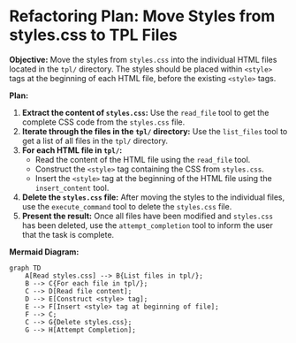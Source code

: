 # Refactoring Plan: Move Styles from styles.css to TPL Files

**Objective:** Move the styles from `styles.css` into the individual HTML files located in the `tpl/` directory. The styles should be placed within `<style>` tags at the beginning of each HTML file, before the existing `<style>` tags.

**Plan:**

1.  **Extract the content of `styles.css`:** Use the `read_file` tool to get the complete CSS code from the `styles.css` file.
2.  **Iterate through the files in the `tpl/` directory:** Use the `list_files` tool to get a list of all files in the `tpl/` directory.
3.  **For each HTML file in `tpl/`:**
    *   Read the content of the HTML file using the `read_file` tool.
    *   Construct the `<style>` tag containing the CSS from `styles.css`.
    *   Insert the `<style>` tag at the beginning of the HTML file using the `insert_content` tool.
4.  **Delete the `styles.css` file:** After moving the styles to the individual files, use the `execute_command` tool to delete the `styles.css` file.
5.  **Present the result:** Once all files have been modified and `styles.css` has been deleted, use the `attempt_completion` tool to inform the user that the task is complete.

**Mermaid Diagram:**

```mermaid
graph TD
    A[Read styles.css] --> B{List files in tpl/};
    B --> C{For each file in tpl/};
    C --> D[Read file content];
    D --> E[Construct <style> tag];
    E --> F[Insert <style> tag at beginning of file];
    F --> C;
    C --> G{Delete styles.css};
    G --> H[Attempt Completion];
